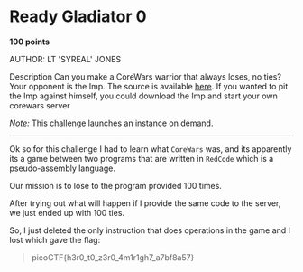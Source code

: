 # Ready Gladiator 0

**100 points**

AUTHOR: LT 'SYREAL' JONES

Description
Can you make a CoreWars warrior that always loses, no ties?
Your opponent is the Imp. The source is available [here](). If you wanted to pit the Imp against himself, you could download the Imp and start your own corewars server

*Note:* This challenge launches an instance on demand.

___

Ok so for this challenge I had to learn what `CoreWars` was, and its apparently its a game between two programs that are written in `RedCode` which is a pseudo-assembly language.

Our mission is to lose to the program provided 100 times.

After trying out what will happen if I provide the same code to the server, we just ended up with 100 ties.

So, I just deleted the only instruction that does operations in the game and I lost which gave the flag:

> picoCTF{h3r0_t0_z3r0_4m1r1gh7_a7bf8a57}
